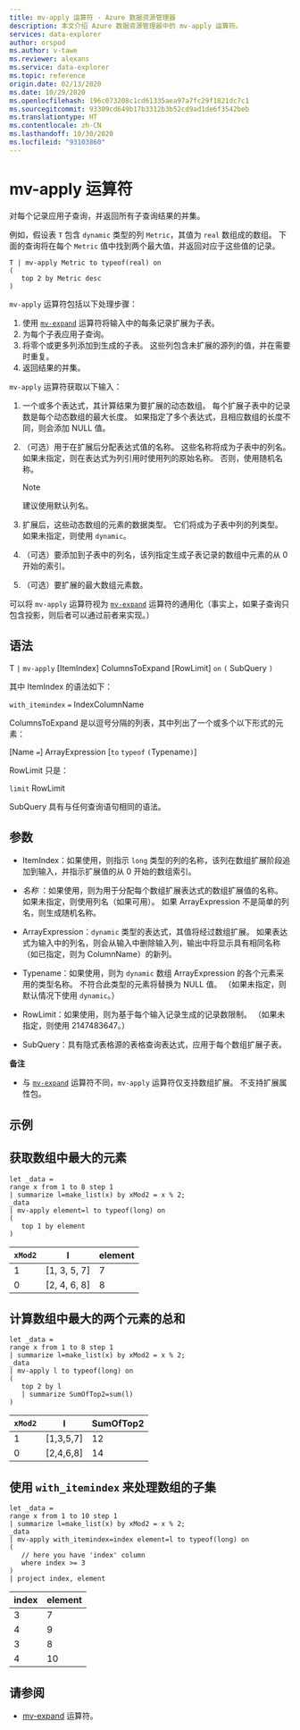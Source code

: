 ```yaml
---
title: mv-apply 运算符 - Azure 数据资源管理器
description: 本文介绍 Azure 数据资源管理器中的 mv-apply 运算符。
services: data-explorer
author: orspod
ms.author: v-tawe
ms.reviewer: alexans
ms.service: data-explorer
ms.topic: reference
origin.date: 02/13/2020
ms.date: 10/29/2020
ms.openlocfilehash: 196c073208c1cd61335aea97a7fc29f1821dc7c1
ms.sourcegitcommit: 93309cd649b17b3312b3b52cd9ad1de6f3542beb
ms.translationtype: HT
ms.contentlocale: zh-CN
ms.lasthandoff: 10/30/2020
ms.locfileid: "93103860"
---
```

# <a name="mv-apply-operator"></a>mv-apply 运算符

对每个记录应用子查询，并返回所有子查询结果的并集。

例如，假设表 `T` 包含 `dynamic` 类型的列 `Metric`，其值为 `real` 数组成的数组。 下面的查询将在每个 `Metric` 值中找到两个最大值，并返回对应于这些值的记录。

```kusto
T | mv-apply Metric to typeof(real) on 
(
   top 2 by Metric desc
)
```

`mv-apply` 运算符包括以下处理步骤：

1. 使用 [`mv-expand`](./mvexpandoperator.md) 运算符将输入中的每条记录扩展为子表。
1. 为每个子表应用子查询。
1. 将零个或更多列添加到生成的子表。 这些列包含未扩展的源列的值，并在需要时重复。
1. 返回结果的并集。

`mv-apply` 运算符获取以下输入：

1. 一个或多个表达式，其计算结果为要扩展的动态数组。
   每个扩展子表中的记录数是每个动态数组的最大长度。 如果指定了多个表达式，且相应数组的长度不同，则会添加 NULL 值。

1. （可选）用于在扩展后分配表达式值的名称。
   这些名称将成为子表中的列名。
   如果未指定，则在表达式为列引用时使用列的原始名称。 否则，使用随机名称。 

   > [!NOTE]
   > 建议使用默认列名。

1. 扩展后，这些动态数组的元素的数据类型。
   它们将成为子表中列的列类型。
   如果未指定，则使用 `dynamic`。

1. （可选）要添加到子表中的列名，该列指定生成子表记录的数组中元素的从 0 开始的索引。

1. （可选）要扩展的最大数组元素数。

可以将 `mv-apply` 运算符视为 [`mv-expand`](./mvexpandoperator.md) 运算符的通用化（事实上，如果子查询只包含投影，则后者可以通过前者来实现。）

## <a name="syntax"></a>语法

T `|` `mv-apply` [ItemIndex] ColumnsToExpand [RowLimit] `on` `(` SubQuery `)`    

其中 ItemIndex 的语法如下：

`with_itemindex` `=` IndexColumnName

ColumnsToExpand 是以逗号分隔的列表，其中列出了一个或多个以下形式的元素：

[Name `=`] ArrayExpression [`to` `typeof` `(`Typename`)`]  

RowLimit 只是：

`limit` RowLimit

SubQuery 具有与任何查询语句相同的语法。

## <a name="arguments"></a>参数

* ItemIndex：如果使用，则指示 `long` 类型的列的名称，该列在数组扩展阶段追加到输入，并指示扩展值的从 0 开始的数组索引。

* *名称* ：如果使用，则为用于分配每个数组扩展表达式的数组扩展值的名称。
  如果未指定，则使用列名（如果可用）。
  如果 ArrayExpression 不是简单的列名，则生成随机名称。

* ArrayExpression：`dynamic` 类型的表达式，其值将经过数组扩展。
  如果表达式为输入中的列名，则会从输入中删除输入列，输出中将显示具有相同名称（如已指定，则为 ColumnName）的新列。

* Typename：如果使用，则为 `dynamic` 数组 ArrayExpression 的各个元素采用的类型名称。 不符合此类型的元素将替换为 NULL 值。
  （如果未指定，则默认情况下使用 `dynamic`。）

* RowLimit：如果使用，则为基于每个输入记录生成的记录数限制。
  （如果未指定，则使用 2147483647。）

* SubQuery：具有隐式表格源的表格查询表达式，应用于每个数组扩展子表。

**备注**

* 与 [`mv-expand`](./mvexpandoperator.md) 运算符不同，`mv-apply` 运算符仅支持数组扩展。 不支持扩展属性包。

## <a name="examples"></a>示例

## <a name="getting-the-largest-element-from-the-array"></a>获取数组中最大的元素

<!-- csl: https://help.kusto.chinacloudapi.cn/Samples -->
```kusto
let _data =
range x from 1 to 8 step 1
| summarize l=make_list(x) by xMod2 = x % 2;
_data
| mv-apply element=l to typeof(long) on 
(
   top 1 by element
)
```

|`xMod2`|l           |element|
|-----|------------|-------|
|1    |[1, 3, 5, 7]|7      |
|0    |[2, 4, 6, 8]|8      |

## <a name="calculating-the-sum-of-the-largest-two-elements-in-an-array"></a>计算数组中最大的两个元素的总和

<!-- csl: https://help.kusto.chinacloudapi.cn/Samples -->
```kusto
let _data =
range x from 1 to 8 step 1
| summarize l=make_list(x) by xMod2 = x % 2;
_data
| mv-apply l to typeof(long) on
(
   top 2 by l
   | summarize SumOfTop2=sum(l)
)
```

|`xMod2`|l        |SumOfTop2|
|-----|---------|---------|
|1    |[1,3,5,7]|12       |
|0    |[2,4,6,8]|14       |

## <a name="using-with_itemindex-for-working-with-a-subset-of-the-array"></a>使用 `with_itemindex` 来处理数组的子集

<!-- csl: https://help.kusto.chinacloudapi.cn/Samples -->
```kusto
let _data =
range x from 1 to 10 step 1
| summarize l=make_list(x) by xMod2 = x % 2;
_data
| mv-apply with_itemindex=index element=l to typeof(long) on 
(
   // here you have 'index' column
   where index >= 3
)
| project index, element
```

|index|element|
|---|---|
|3|7|
|4|9|
|3|8|
|4|10|

## <a name="see-also"></a>请参阅

* [mv-expand](./mvexpandoperator.md) 运算符。
